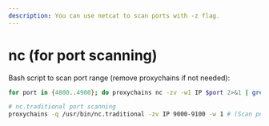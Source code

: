 ```yaml
---
description: You can use netcat to scan ports with -z flag.
---
```


# nc (for port scanning)

Bash script to scan port range (remove proxychains if not needed):

```bash
for port in {4800..4900}; do proxychains nc -zv -w1 IP $port 2>&1 | grep OK; done

# nc.traditional port scanning
proxychains -q /usr/bin/nc.traditional -zv IP 9000-9100 -w 1 # (Scan port range 9000-9001)
```
